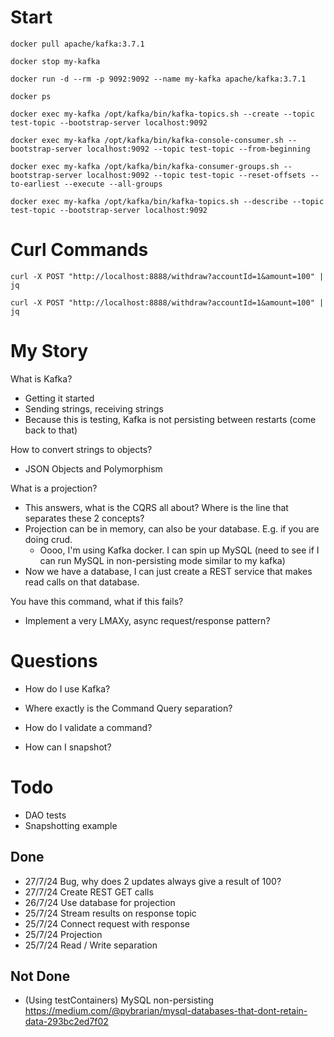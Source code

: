 
# Start

```
docker pull apache/kafka:3.7.1

docker stop my-kafka

docker run -d --rm -p 9092:9092 --name my-kafka apache/kafka:3.7.1

docker ps

docker exec my-kafka /opt/kafka/bin/kafka-topics.sh --create --topic test-topic --bootstrap-server localhost:9092

docker exec my-kafka /opt/kafka/bin/kafka-console-consumer.sh --bootstrap-server localhost:9092 --topic test-topic --from-beginning

docker exec my-kafka /opt/kafka/bin/kafka-consumer-groups.sh --bootstrap-server localhost:9092 --topic test-topic --reset-offsets --to-earliest --execute --all-groups

docker exec my-kafka /opt/kafka/bin/kafka-topics.sh --describe --topic test-topic --bootstrap-server localhost:9092
```

# Curl Commands

`
curl -X POST "http://localhost:8888/withdraw?accountId=1&amount=100" | jq
`

`curl -X POST "http://localhost:8888/withdraw?accountId=1&amount=100" | jq
`

# My Story

What is Kafka?
- Getting it started
- Sending strings, receiving strings
- Because this is testing, Kafka is not persisting between restarts (come back to that)

How to convert strings to objects?
- JSON Objects and Polymorphism 

What is a projection?
- This answers, what is the CQRS all about? Where is the line that separates these 2 concepts?
- Projection can be in memory, can also be your database. E.g. if you are doing crud. 
  - Oooo, I'm using Kafka docker. I can spin up MySQL (need to see if I can run MySQL in non-persisting mode similar to my kafka)
- Now we have a database, I can just create a REST service that makes read calls on that database.

You have this command, what if this fails?
- Implement a very LMAXy, async request/response pattern?





# Questions

- How do I use Kafka?

- Where exactly is the Command Query separation?

- How do I validate a command?

- How can I snapshot?

# Todo

- DAO tests
- Snapshotting example

## Done

- 27/7/24   Bug, why does 2 updates always give a result of 100?
- 27/7/24   Create REST GET calls
- 26/7/24   Use database for projection
- 25/7/24   Stream results on response topic
- 25/7/24   Connect request with response
- 25/7/24   Projection 
- 25/7/24   Read / Write separation 

## Not Done

- (Using testContainers) MySQL non-persisting https://medium.com/@pybrarian/mysql-databases-that-dont-retain-data-293bc2ed7f02
